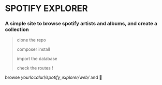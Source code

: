 # SPOTIFY EXPLORER

### A simple site to browse spotify artists and albums, and create a collection

> clone the repo
>
> composer install
>
> import the database
>
> check the routes !


 browse *yourlocalurl/spotify_explorer/web/* and 🚀